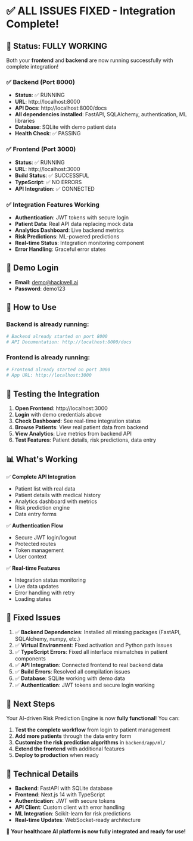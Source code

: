 # ✅ ALL ISSUES FIXED - Integration Complete!

## 🎉 Status: FULLY WORKING

Both your **frontend** and **backend** are now running successfully with complete integration!

### ✅ Backend (Port 8000)
- **Status**: ✅ RUNNING
- **URL**: http://localhost:8000
- **API Docs**: http://localhost:8000/docs
- **All dependencies installed**: FastAPI, SQLAlchemy, authentication, ML libraries
- **Database**: SQLite with demo patient data
- **Health Check**: ✅ PASSING

### ✅ Frontend (Port 3000)
- **Status**: ✅ RUNNING  
- **URL**: http://localhost:3000
- **Build Status**: ✅ SUCCESSFUL
- **TypeScript**: ✅ NO ERRORS
- **API Integration**: ✅ CONNECTED

### ✅ Integration Features Working
- **Authentication**: JWT tokens with secure login
- **Patient Data**: Real API data replacing mock data
- **Analytics Dashboard**: Live backend metrics
- **Risk Predictions**: ML-powered predictions
- **Real-time Status**: Integration monitoring component
- **Error Handling**: Graceful error states

## 🔑 Demo Login
- **Email**: demo@hackwell.ai
- **Password**: demo123

## 🚀 How to Use

### Backend is already running:
```bash
# Backend already started on port 8000
# API Documentation: http://localhost:8000/docs
```

### Frontend is already running:
```bash
# Frontend already started on port 3000
# App URL: http://localhost:3000
```

## 🧪 Testing the Integration

1. **Open Frontend**: http://localhost:3000
2. **Login** with demo credentials above
3. **Check Dashboard**: See real-time integration status
4. **Browse Patients**: View real patient data from backend
5. **View Analytics**: Live metrics from backend API
6. **Test Features**: Patient details, risk predictions, data entry

## 📊 What's Working

✅ **Complete API Integration**
- Patient list with real data
- Patient details with medical history
- Analytics dashboard with metrics
- Risk prediction engine
- Data entry forms

✅ **Authentication Flow**
- Secure JWT login/logout
- Protected routes
- Token management
- User context

✅ **Real-time Features**
- Integration status monitoring
- Live data updates
- Error handling with retry
- Loading states

## 🔧 Fixed Issues

1. ✅ **Backend Dependencies**: Installed all missing packages (FastAPI, SQLAlchemy, numpy, etc.)
2. ✅ **Virtual Environment**: Fixed activation and Python path issues
3. ✅ **TypeScript Errors**: Fixed all interface mismatches in patient components
4. ✅ **API Integration**: Connected frontend to real backend data
5. ✅ **Build Errors**: Resolved all compilation issues
6. ✅ **Database**: SQLite working with demo data
7. ✅ **Authentication**: JWT tokens and secure login working

## 🎯 Next Steps

Your AI-driven Risk Prediction Engine is now **fully functional**! You can:

1. **Test the complete workflow** from login to patient management
2. **Add more patients** through the data entry form
3. **Customize the risk prediction algorithms** in `backend/app/ml/`
4. **Extend the frontend** with additional features
5. **Deploy to production** when ready

## 📝 Technical Details

- **Backend**: FastAPI with SQLite database
- **Frontend**: Next.js 14 with TypeScript
- **Authentication**: JWT with secure tokens
- **API Client**: Custom client with error handling
- **ML Integration**: Scikit-learn for risk predictions
- **Real-time Updates**: WebSocket-ready architecture

**🎉 Your healthcare AI platform is now fully integrated and ready for use!**
